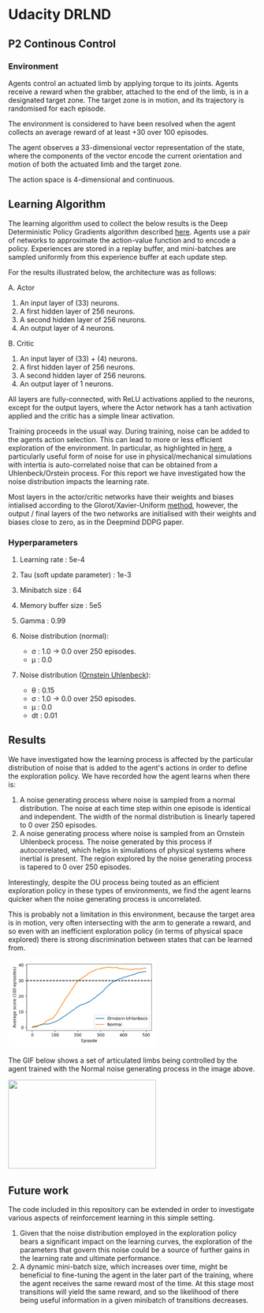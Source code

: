 # Udacity DRLND
## P2 Continous Control

### Environment

Agents control an actuated limb by applying torque to its joints. Agents
receive a reward when the grabber, attached to the end of the limb, is in a
designated target zone. The target zone is in motion, and its trajectory is
randomised for each episode.

The environment is considered to have been resolved when the agent collects an average reward of at least +30 over 100 episodes.

The agent observes a 33-dimensional vector representation of the state, where
the components of the vector encode the current orientation and motion of both
the actuated limb and the target zone.

The action space is 4-dimensional and continuous.

## Learning Algorithm

The learning algorithm used to collect the below results is the Deep Deterministic
Policy Gradients algorithm described [here](https://arxiv.org/pdf/1509.02971.pdf).
Agents use a pair of networks to approximate the action-value function and to
encode a policy. Experiences are stored in a replay buffer, and mini-batches are sampled uniformly from this experience buffer at each update step.



For the results illustrated below, the architecture was as follows:

A. Actor
1. An input layer of (33) neurons.
2. A first hidden layer of 256 neurons.
3. A second hidden layer of 256 neurons.
4. An output layer of 4 neurons.

B. Critic
1. An input layer of (33) + (4) neurons.
2. A first hidden layer of 256 neurons.
3. A second hidden layer of 256 neurons.
4. An output layer of 1 neurons.

All layers are fully-connected, with ReLU activations applied to the neurons, except
for the output layers, where the Actor network has a tanh activation applied and
the critic has a simple linear activation.

Training proceeds in the usual way. During training, noise can be added to the agents
action selection. This can lead to more or less efficient exploration of the environment. 
In particular, as highlighted in [here](https://arxiv.org/pdf/1509.02971.pdf), 
a particularly useful form of noise for use in physical/mechanical simulations
with intertia is auto-correlated noise that can be obtained from a 
Uhlenbeck/Orstein process. For this report we have investigated how the noise 
distribution impacts the learning rate. 

Most layers in the actor/critic networks have their weights and biases intialised according to the Glorot/Xavier-Uniform [method](https://pytorch.org/docs/stable/nn.init.html#torch.nn.init.xavier_uniform_), however, the output / final layers of the two networks are initialised with their weights and biases close to zero, as in the Deepmind DDPG paper.

### Hyperparameters

1. Learning rate : 5e-4

2. Tau (soft update parameter) : 1e-3

3. Minibatch size : 64

4. Memory buffer size : 5e5

5. Gamma : 0.99

6. Noise distribution (normal):
    - σ : 1.0 → 0.0 over 250 episodes.
    - μ : 0.0

7. Noise distribution ([Ornstein Uhlenbeck](https://en.wikipedia.org/wiki/Ornstein%E2%80%93Uhlenbeck_process)):
    - θ : 0.15
    - σ : 1.0 → 0.0 over 250 episodes.
    - μ : 0.0
    - dt : 0.01

## Results

We have investigated how the learning process is affected by the particular
distribution of noise that is added to the agent's actions in order to define
the exploration policy. We have recorded how the agent learns when there is:

1. A noise generating process where noise is sampled from a normal distribution. The noise at each time step within one episode is identical and independent. The width of the normal distribution is linearly tapered to 0 over 250 episodes.
2. A noise generating process where noise is sampled from an Ornstein Uhlenbeck process. The noise generated by this process if autocorrelated, which helps in simulations of physical systems where inertial is present. The region explored by the noise generating process is tapered to 0 over 250 episodes.

Interestingly, despite the OU process being touted as an efficient exploration policy in these types of environments, we find the agent learns quicker when the noise generating process is uncorrelated.

This is probably not a limitation in this environment, because the target area is in motion, very often intersecting with the arm to generate a reward, and so even with an inefficient exploration policy (in terms of physical space explored) there is strong discrimination between states that can be learned from.

<img src = "./resources/comparison.png" width="300"/>

The GIF below shows a set of articulated limbs being controlled by the agent trained with the Normal noise generating process in the image above.

<img src = "./resources/reacher.gif" width="300" height=180/>

## Future work

The code included in this repository can be extended in order to investigate
various aspects of reinforcement learning in this simple setting. 

1) Given that the noise distribution employed in the exploration policy bears a significant impact on the learning curves, the exploration of the parameters that govern this noise could be a source of further gains in the learning rate and ultimate performance.
2) A dynamic mini-batch size, which increases over time, might be beneficial to fine-tuning the agent in the later part of the training, where the agent receives the same reward most of the time. At this stage most transitions will yield the same reward, and so the likelihood of there being useful information in a given minibatch of transitions decreases.
